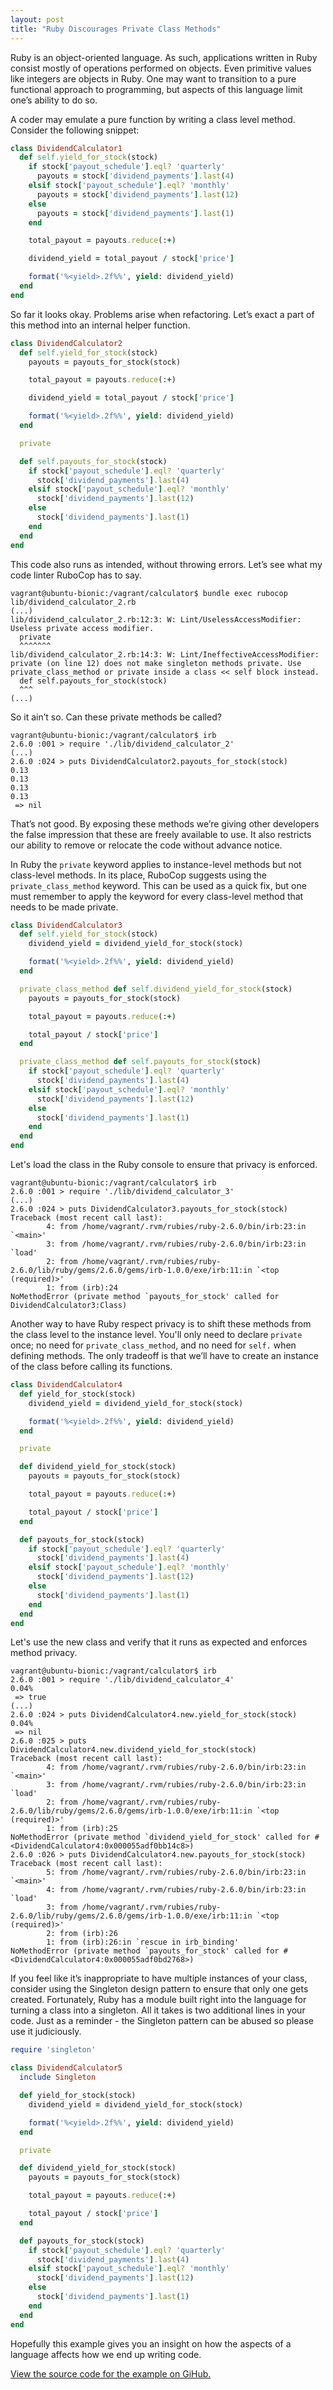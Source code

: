 ```yaml
---
layout: post
title: "Ruby Discourages Private Class Methods"
---
```


Ruby is an object-oriented language. As such, applications written in Ruby consist mostly of operations performed on objects. Even primitive values like integers are objects in Ruby. One may want to transition to a pure functional approach to programming, but aspects of this language limit one’s ability to do so.

A coder may emulate a pure function by writing a class level method. Consider the following snippet:

```ruby
class DividendCalculator1
  def self.yield_for_stock(stock)
    if stock['payout_schedule'].eql? 'quarterly'
      payouts = stock['dividend_payments'].last(4)
    elsif stock['payout_schedule'].eql? 'monthly'
      payouts = stock['dividend_payments'].last(12)
    else
      payouts = stock['dividend_payments'].last(1)
    end

    total_payout = payouts.reduce(:+)

    dividend_yield = total_payout / stock['price']

    format('%<yield>.2f%%', yield: dividend_yield)
  end
end
```

So far it looks okay. Problems arise when refactoring. Let’s exact a part of this method into an internal helper function.

```ruby
class DividendCalculator2
  def self.yield_for_stock(stock)
    payouts = payouts_for_stock(stock)

    total_payout = payouts.reduce(:+)

    dividend_yield = total_payout / stock['price']

    format('%<yield>.2f%%', yield: dividend_yield)
  end

  private

  def self.payouts_for_stock(stock)
    if stock['payout_schedule'].eql? 'quarterly'
      stock['dividend_payments'].last(4)
    elsif stock['payout_schedule'].eql? 'monthly'
      stock['dividend_payments'].last(12)
    else
      stock['dividend_payments'].last(1)
    end
  end
end
```

This code also runs as intended, without throwing errors. Let’s see what my code linter RuboCop has to say.

```
vagrant@ubuntu-bionic:/vagrant/calculator$ bundle exec rubocop lib/dividend_calculator_2.rb
(...)
lib/dividend_calculator_2.rb:12:3: W: Lint/UselessAccessModifier: Useless private access modifier.
  private
  ^^^^^^^
lib/dividend_calculator_2.rb:14:3: W: Lint/IneffectiveAccessModifier: private (on line 12) does not make singleton methods private. Use private_class_method or private inside a class << self block instead.
  def self.payouts_for_stock(stock)
  ^^^
(...)
```

So it ain’t so. Can these private methods be called?

```
vagrant@ubuntu-bionic:/vagrant/calculator$ irb
2.6.0 :001 > require './lib/dividend_calculator_2'
(...)
2.6.0 :024 > puts DividendCalculator2.payouts_for_stock(stock)
0.13
0.13
0.13
0.13
 => nil 
```

That’s not good. By exposing these methods we’re giving other developers the false impression that these are freely available to use. It also restricts our ability to remove or relocate the code without advance notice.

In Ruby the `private` keyword applies to instance-level methods but not class-level methods. In its place, RuboCop suggests using the `private_class_method` keyword. This can be used as a quick fix, but one must remember to apply the keyword for every class-level method that needs to be made private.

```ruby
class DividendCalculator3
  def self.yield_for_stock(stock)
    dividend_yield = dividend_yield_for_stock(stock)

    format('%<yield>.2f%%', yield: dividend_yield)
  end

  private_class_method def self.dividend_yield_for_stock(stock)
    payouts = payouts_for_stock(stock)

    total_payout = payouts.reduce(:+)

    total_payout / stock['price']
  end

  private_class_method def self.payouts_for_stock(stock)
    if stock['payout_schedule'].eql? 'quarterly'
      stock['dividend_payments'].last(4)
    elsif stock['payout_schedule'].eql? 'monthly'
      stock['dividend_payments'].last(12)
    else
      stock['dividend_payments'].last(1)
    end
  end
end
```

Let's load the class in the Ruby console to ensure that privacy is enforced.

```
vagrant@ubuntu-bionic:/vagrant/calculator$ irb
2.6.0 :001 > require './lib/dividend_calculator_3'
(...)
2.6.0 :024 > puts DividendCalculator3.payouts_for_stock(stock)
Traceback (most recent call last):
        4: from /home/vagrant/.rvm/rubies/ruby-2.6.0/bin/irb:23:in `<main>'
        3: from /home/vagrant/.rvm/rubies/ruby-2.6.0/bin/irb:23:in `load'
        2: from /home/vagrant/.rvm/rubies/ruby-2.6.0/lib/ruby/gems/2.6.0/gems/irb-1.0.0/exe/irb:11:in `<top (required)>'
        1: from (irb):24
NoMethodError (private method `payouts_for_stock' called for DividendCalculator3:Class)
```

Another way to have Ruby respect privacy is to shift these methods from the class level to the instance level. You'll only need to declare `private` once; no need for `private_class_method`, and no need for `self.` when defining methods. The only tradeoff is that we’ll have to create an instance of the class before calling its functions.

```ruby
class DividendCalculator4
  def yield_for_stock(stock)
    dividend_yield = dividend_yield_for_stock(stock)

    format('%<yield>.2f%%', yield: dividend_yield)
  end

  private

  def dividend_yield_for_stock(stock)
    payouts = payouts_for_stock(stock)

    total_payout = payouts.reduce(:+)

    total_payout / stock['price']
  end

  def payouts_for_stock(stock)
    if stock['payout_schedule'].eql? 'quarterly'
      stock['dividend_payments'].last(4)
    elsif stock['payout_schedule'].eql? 'monthly'
      stock['dividend_payments'].last(12)
    else
      stock['dividend_payments'].last(1)
    end
  end
end
```

Let's use the new class and verify that it runs as expected and enforces method privacy.

```
vagrant@ubuntu-bionic:/vagrant/calculator$ irb
2.6.0 :001 > require './lib/dividend_calculator_4'
0.04%
 => true 
(...)
2.6.0 :024 > puts DividendCalculator4.new.yield_for_stock(stock)
0.04%
 => nil 
2.6.0 :025 > puts DividendCalculator4.new.dividend_yield_for_stock(stock)
Traceback (most recent call last):
        4: from /home/vagrant/.rvm/rubies/ruby-2.6.0/bin/irb:23:in `<main>'
        3: from /home/vagrant/.rvm/rubies/ruby-2.6.0/bin/irb:23:in `load'
        2: from /home/vagrant/.rvm/rubies/ruby-2.6.0/lib/ruby/gems/2.6.0/gems/irb-1.0.0/exe/irb:11:in `<top (required)>'
        1: from (irb):25
NoMethodError (private method `dividend_yield_for_stock' called for #<DividendCalculator4:0x000055adf0bb14c8>)
2.6.0 :026 > puts DividendCalculator4.new.payouts_for_stock(stock)
Traceback (most recent call last):
        5: from /home/vagrant/.rvm/rubies/ruby-2.6.0/bin/irb:23:in `<main>'
        4: from /home/vagrant/.rvm/rubies/ruby-2.6.0/bin/irb:23:in `load'
        3: from /home/vagrant/.rvm/rubies/ruby-2.6.0/lib/ruby/gems/2.6.0/gems/irb-1.0.0/exe/irb:11:in `<top (required)>'
        2: from (irb):26
        1: from (irb):26:in `rescue in irb_binding'
NoMethodError (private method `payouts_for_stock' called for #<DividendCalculator4:0x000055adf0bd2768>)
```

If you feel like it’s inappropriate to have multiple instances of your class, consider using the Singleton design pattern to ensure that only one gets created. Fortunately, Ruby has a module built right into the language for turning a class into a singleton. All it takes is two additional lines in your code. Just as a reminder - the Singleton pattern can be abused so please use it judiciously.

```ruby
require 'singleton'

class DividendCalculator5
  include Singleton

  def yield_for_stock(stock)
    dividend_yield = dividend_yield_for_stock(stock)

    format('%<yield>.2f%%', yield: dividend_yield)
  end

  private

  def dividend_yield_for_stock(stock)
    payouts = payouts_for_stock(stock)

    total_payout = payouts.reduce(:+)

    total_payout / stock['price']
  end

  def payouts_for_stock(stock)
    if stock['payout_schedule'].eql? 'quarterly'
      stock['dividend_payments'].last(4)
    elsif stock['payout_schedule'].eql? 'monthly'
      stock['dividend_payments'].last(12)
    else
      stock['dividend_payments'].last(1)
    end
  end
end
```

Hopefully this example gives you an insight on how the aspects of a language affects how we end up writing code.

[View the source code for the example on GiHub.](https://github.com/dandelarosa/ruby-private-class-methods)
